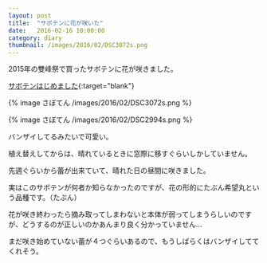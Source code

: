 ```yaml
---
layout: post
title:  "サボテンに花が咲いた"
date:   2016-02-16 10:00:00
category: diary
thumbnail: /images/2016/02/DSC3072s.png
---
```


2015年の雙峰祭で買ったサボテンに花が咲きました。

[サボテンはじめました](/articles/2015/11/12/introducing-of-cactus/){:target="blank"}

{% image さぼてん /images/2016/02/DSC3072s.png %}

{% image さぼてん /images/2016/02/DSC2994s.png %}

バンザイしてるみたいで可愛い。

植え替えしてからは、晴れているときに窓際に移すぐらいしかしていません。

先週ぐらいから蕾が出来ていて、晴れた日の昼間に咲きました。

実はこのサボテンが何者か知らなかったのですが、花の形的にたぶん希望丸という品種です。（たぶん）


花が咲き終わったら摘み取ってしまわないと本体が弱ってしまうらしいのですが、どうするのが正しいのかあんまり良く分かっていません...

まだ咲き始めていない蕾が４つぐらいあるので、もうしばらくはバンザイしててくれそう。
